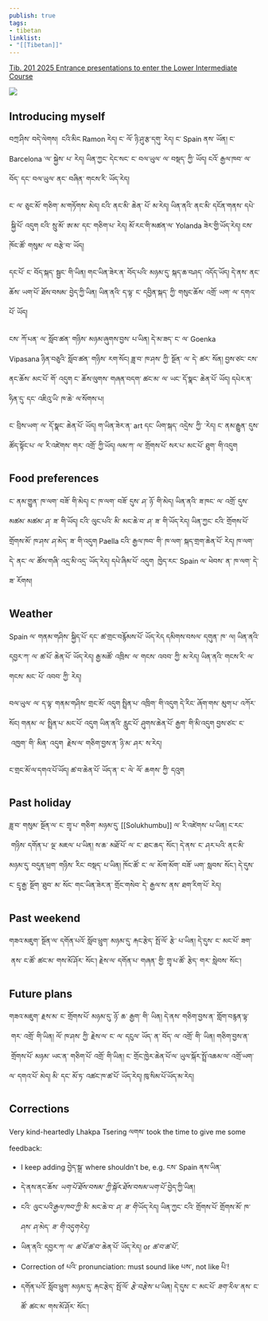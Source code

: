 ```yaml
---
publish: true
tags:
- tibetan
linklist:
- "[[Tibetan]]"
---
```


[Tib. 201 2025 Entrance presentations to enter the Lower Intermediate Course](https://docs.google.com/document/d/1EmFVPiEA72UQEoiVRxvd6Kv9OFu-ho8hWVEmulnAlas/edit?usp=sharing)

![](https://youtu.be/9OsClXwxXfk)

## Introducing myself
བཀྲ་ཤིས་ བདེ་ལེགས། 
ངའི་མིང Ramon རེད།
ང་ ལོ་ ཉི་ཤུ་རྩ་དགུ་ རེད།
ང་ Spain ནས་ ཡོན། ང་ Barcelona ་ལ་ སྐྱེས་ པ་ རེད།
ཡིན་ཀྱང་ དེང་སང་ ང་ བལ་ཡུལ་ ལ་ བསྡད་ ཀྱི་ ཡོད།
ངའོ་ རྒྱལ་ཁབ་ ལ་ བོད་ དང་ བལ་ཡུལ་ ནང་ བཞིན་ གངས་རི་ ཡོད་རེད།

ང་ ལ་ ཅུང་མོ་ གཅིག་ མ་གཏོགས་ མེད། ངའི་ ནང་མི་ ཆེན་ པོ་ མ་རེད། ཡིན་ནའི་ ནང་མི་ དངོན་གནས་ དཔེ་ སྐྱི་པོ་ འདུག
ངའི་ སྲུ་མོ་ ཨ་མ་ དང་ གཅིག་པ་ རེད། མོ་རང་གི་མཚན་ལ་ Yolanda ཟེར་གྱི་ཡོད་རེད། ངས་ ཁོང་ཚོ་ གསུམ་ ལ་ བརྩེ་བ་ ཡོད། 

དང་པོ་ ང་ བོད་སྐད་ སྦྱང་ གི་ཡིན།
གང་ཡིན་ཟེར་ན་ བོད་པའི་ མཉམ་དུ་ སྐད་ཆ་བཤད་ འདོད་ཡོད།
དེ་ནས་ ནང་ཆོས་ ཡག་པོ་ ཐོས་བསམ་ བྱེད་ཀྱི་ཡིན།
ཡིན་ནའི་ ད་ལྟ་ ང་ དབྱིན་སྐད་ ཀྱི་ གསུང་ཆོས་ འགྲོ་ ཡག་ ལ་ དགའ་པོ་ ཡོད།

ངས་ ཀོ་པན་ ལ་ སློབ་ཚན་ གཉིས་ མཉམ་ཞུགས་བྱས་ པ་ཡིན།
དེ་མ་ཟད་ ང་ ལ་ Goenka Vipasana ཉིན་བཅུའི་ སློབ་ཚན་ གཉིས་ རག་སོང། ཟླ་བ་ ཁ་ཤས་ ཀྱི་ སྔོན་ ལ་ དེ་ ཚར་ སོན།
བྱས་ཙང་ ངས་ ནང་ཆོས་ མང་པོ་ གོ་ འདུག
ང་ ཆོས་ལུགས་ གཞན་བདག་ ཚང་མ་ ལ་ ཡང་ དོ་སྣང་ ཆེན་པོ་ ཡོད། དཔེར་ན་ ཧིན་དུ་ དང་ འཇིའུ་ཡི་ ཁ་ཆེ་ ལ་སོགས་པ།

ང་ བྲིས་ཡག་ ལ་ དོ་སྣང་ ཆེན་པོ་ ཡོད། ག་ཡིན་ཟེར་ན་ art དང་ ཡིག་སྐད་ འདྲེས་ ཀྱི་
་རེད།
ང་ ནམ་རྒྱུན་ དུས་ཚོད་སྟོང་པ་ ལ་ རི་འཛེགས་ གར་ འགྲོ་ ཀྱི་ཡོད། ལམ་ཀ་ ལ་ གྲོགས་པོ་ སར་པ་ མང་པོ་ ཐུག་ གི་འདུག

## Food preferences
ང་ ནམ་གྱུན་ ཁ་ལག་ བཟོ་ གི་མེད།
ང་ ཁ་ལག་ བཟོ་ དུས་ ཤ་ ཉོ་ གི་མེད། ཡིན་ནའི་ ཟ་ཁང་ ལ་ འགྲོ་ དུས་ མཚམ་ མཚམ་ ཤ་ ཟ་ གི་ཡོད།
ངའི་ ལུང་པའི་ མི་ མང་ཆེ་བ་ ཤ་ ཟ་ གི་ཡོད་རེད། ཡིན་ཀྱང་ ངའི་ གྲོགས་པོ་ གྲོགས་མོ་ ཁ་ཤས་ ཤ་མེད་ ཟ་ གི་འདུག
Paella ངའི་ རྒྱལ་ཁབ་ གི་ ཁ་ལག་ སྐད་གྲག་ཆེན་པོ་ རེད། ཁ་ལག་ དེ་ ནང་ ལ་ ཚོས་གཞི་ འདྲ་མི་འདྲ་ ཡོད་རེད། དཔེ་ཞིམ་པོ་ འདུག 
ཁྱེད་རང་ Spain ལ་ ཕེབས་ ན་ ཁ་ལག་ དེ་ ཟ་ རོགས།

## Weather
Spain ལ་ གནམ་གཤིས་ སྐྱིད་པོ་ དང་ ཚ་གྲང་བརྙོམས་པོ་ ཡོད་རེད དམིགས་བསལ་ དགུན་ ཁ་ ལ།
ཡིན་ནའི་ དབྱར་ཀ་ ལ་ ཚ་པོ་ ཆེན་པོ་ ཡོད་རེད། 
རྒྱ་མཚོ་ འཁྲིས་ ལ་ གངས་ འབབ་ ཀྱི་ མ་རེད། ཡིན་ནའི་ གངས་རི་ ལ་ གངས་ མང་ པོ་ འབབ་ ཀྱི་ རེད།

བལ་ཡུལ་ ལ་ ད་ལྟ་ གནམ་གཤིས་ གྲང་མོ་ འདུག 
སྤྲིན་པ་ འཁྲིག་ གི་འདུག
དེ་རིང་ ཞོག་གས་ མུག་པ་ འཀོར་ སོང།
གནམ་ ལ་ སྤྲིན་པ་ མང་པོ་ འདུག 
ཡིན་ནའི་ རླུང་པོ་ ཤུགས་ཆེན་པོ་ རྒྱག་ གི་མི་འདུག 
བྱས་ཙང་ ང་ འཁྱག་ གི་ མིན་ འདུག 
རྗེས་ལ་ གཅིག་བྱས་ན་ ཉི་མ་ ཤར་ ས་རེད།

ང་གྲང་མོ་ལ་དགའ་པོ་ཡོད། ཚ་བ་ཆེན་པོ་ ཡོད་ན་ ང་ ལེ་ ལོ་ ཆགས་ ཀྱི་ དའུག

## Past holiday
ཟླ་བ་ གསུམ་ སྔོན་ལ་ ང་ གྲྭ་པ་ གཅིག་ མཉམ་དུ་ [[Solukhumbu]] ལ་ རི་འཛེགས་ པ་ཡིན།
ང་རང་ གཉིས་ དགོན་པ་ ལྔ་ མཇལ་ པ་ཡིན། ས་ཆ་ མཐོ་པོ་ ལ་ ང་ ཐང་ཆད་ སོང་།
དེ་ནས་ ང་ ཤར་པའི་ ནང་མི་ མཉམ་དུ་ བདུན་ཕྲག་ གཉིས་ རིང་ བསྡད་ པ་ཡིན། ཁོང་ཚོ་ ང་ ལ་ མོག་མོག་ བཟོ་ ཡག་ སླབས་ སོང་།
དེ་དུས་ ང་ དྲྭ་རྒྱ་ སྔོག ་ཐུབ་ མ་ སོང་ གང་ཡིན་ཟེར་ན་ གྲོང་གསེབ་ དེ་ རྒྱལ་ས་ ནས་ ཐག་རིག་པོ་ རེད།

## Past weekend
གཟའ་མཇུག་ སྔོན་ལ་ དགོན་པའོ་ སློབ་ཕྲུག་ མཉམ་དུ་ རྐང་རྩེད་ སྤོ་ལོ་ རྩེ་ པ་ཡིན། དེ་དུས་ ང་ མང་པོ་ ཟག་ ནས་ ང་ཚོ་ ཚང་མ་ གས་མོ་ཤོར་ སོང་།
རྗེས་ལ་ དགོན་པ་ གཞན་ གྱི་ གྲྭ་པ་ཚོ་ རྩེད་ གར་ སླེབས་ སོང་།

## Future plans
གཟའ་མཇུག་ རྗས་མ་ ང་ གྲོགས་པོ་ མཉམ་དུ་ ཉོ་ ཆ་ རྒྱག་ གི་ ཡིན། དེ་ནས་ གཅིག་བྱས་ན་ གློག་བརྙན་ལྟ་ གར་ འགྲོ་ གི་ཡིན།
ལོ་ ཁ་ཤས་ ཀྱི་ རྗེས་ལ་ ང་ ལ་ དངུལ་ ཡོད་ ན་ བོད་ ལ་ འགྲོ་ གི་ ཡིན། གཅིག་བྱས་ན་ གྲོགས་པོ་ མཉམ་ ཡང་ན་ གཅིག་པོ་ འགྲོ་ གི་ཡིན།
ང་ གྲོང་ཁྱེར་ཆེན་པོ་ལ་ ཡུལ་སྐོར་སྤྲོ་འཆམ་ལ་ འགྲོ་ཡག་ལ་ དགའ་པོ་ མེད། མི་ དང་ མོ་ཏ་ འཚང་ཁ་ཚ་པོ་ ཡོད་རེད། ཁུ་སིམ་པོ་ཡོད་མ་རེད།

## Corrections
Very kind-heartedly Lhakpa Tsering ལགས་ took the time to give me some feedback:
- I keep adding བྱེད་སྒྲ་ where shouldn't be, e.g. ངས་ Spain ནས་ཡིན་
- དེ་ནས་ནང་ཆོས་ <i class="r">ཡག་པོ་ཐོས་བསམ་</i> <i class="g">ཀྱི་སྐོར་ཐོས་བསམ་ཡག་པོ་</i> བྱེད་ཀྱི་ཡིན།
- ངའི་ <i class="r">ལུང་པའི་</i><i class="g">རྒྱལ་ཁབ་ཀྱི་</i> མི་ མང་ཆེ་བ་ ཤ་ <i class="r">ཟ་ གི་</i>ཡོད་རེད། ཡིན་ཀྱང་ ངའི་ གྲོགས་པོ་ གྲོགས་མོ་ ཁ་ཤས་ ཤ་མེད་ <i class="r">ཟ་ གི་འདུག</i><i class="g">རེད།</i>
- ཡིན་ནའི་ དབྱར་ཀ་ ལ་ <i class="r">ཚ་པོ་</i><i class="g">ཚ་བ་</i> ཆེན་པོ་ ཡོད་རེད། or <i class="g">ཚ་བ་ཚ་པོ་</i>.
- Correction of པའི་ pronunciation: must sound like པས་, not like པི་!
- དགོན་པའོ་ སློབ་ཕྲུག་ མཉམ་དུ་ རྐང་རྩེད་ སྤོ་ལོ་ <i class="r">རྩེ་</i><i class="g">བརྩེས་</i> པ་ཡིན། དེ་དུས་ ང་ མང་པོ་ <i class="r">ཟག་</i><i class="g">རིལ་</i> ནས་ ང་ཚོ་ ཚང་མ་ གས་མོ་ཤོར་ སོང་།